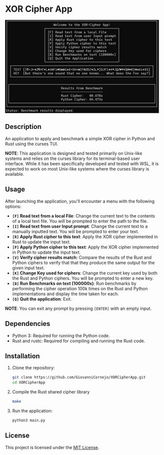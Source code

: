 # XOR Cipher App

![Demo](demo/XORCipherApp_thumbnail.jpg)

## Description

An application to apply and benchmark a simple XOR cipher in Python and Rust using the curses TUI.

**NOTE**: This application is designed and tested primarily on Unix-like systems and relies on the curses library for its terminal-based user interface. While it has been specifically developed and tested with WSL, it is expected to work on most Unix-like systems where the curses library is available.

## Usage

After launching the application, you'll encounter a menu with the following options:

- **`[F]` Read text from a local File**: Change the current text to the contents of a local text file. You will be prompted to enter the path to the file.
- **`[I]` Read text from user Input prompt**: Change the current text to a manually inputted text. You will be prompted to enter your text.
- **`[R]` Apply Rust cipher to this text**: Apply the XOR cipher implemented in Rust to update the input text.
- **`[P]` Apply Python cipher to this text**: Apply the XOR cipher implemented in Python to update the input text.
- **`[V]` Verify cipher results match**: Compare the results of the Rust and Python ciphers to verify that that they produce the same output for the given input text.
- **`[K]` Change Key used for ciphers**: Change the current key used by both the Rust and Python ciphers. You will be prompted to enter a new key.
- **`[B]` Run Benchmarks on text (100000x)**: Run benchmarks by performing the cipher operation 100k times on the Rust and Python implementations and display the time taken for each.
- **`[Q]` Quit the application**: Exit.

**NOTE**: You can exit any prompt by pressing `[ENTER]` with an empty input.

## Dependencies

- Python 3: Required for running the Python code.
- Rust and rustc: Required for compiling and running the Rust code.

## Installation

1. Clone the repository:
   ```bash
   git clone https://github.com/GiovanniCornejo/XORCipherApp.git
   cd XORCipherApp
   ```
2. Compile the Rust shared cipher library
   ```bash
   make
   ```
3. Run the application:
   ```bash
   python3 main.py
   ```

## License

This project is licensed under the [MIT License](LICENSE).
